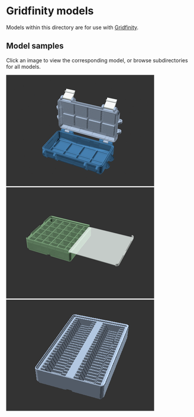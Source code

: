 # Gridfinity models

Models within this directory are for use with [Gridfinity][gridfinity].

## Model samples

Click an image to view the corresponding model, or browse subdirectories
for all models.

[![Gridfinity Rugged Storage Box, Parametric and Customizable](rugged-box/images/readme/demo-dimensions.gif)](rugged-box/)
[![Gridfinity Bins with Covers](covered-bins/images/readme/demo.png)](covered-bins/)
[![Gridfinity Material Swatches Holder V2](bins-material-swatches/images/readme/demo.gif)](bins-material-swatches/)

[gridfinity]: https://www.youtube.com/watch?v=ra_9zU-mnl8
